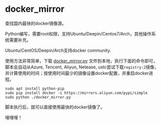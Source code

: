 # docker_mirror
查找国内最快的docker镜像源。

Python编写，需要root权限，支持Ubuntu/Deepin/Centos7/Arch，其他操作系统需要补充。

Ubuntu/CentOS/Deepin/Arch支持docker community.

使用方法非常简单，下载 [docker_mirror.py](https://raw.githubusercontent.com/silenceshell/docker_mirror/master/docker_mirror.py) 文件到本地，执行下面的命令即可，脚本会自动从Azure, Tencent, Aliyun, Netease, ustc尝试下载`registry:2`镜像，并计算使用的时间；按使用时间最少的镜像设置docker配置，并重启docker进程。

```
sudo apt install python-pip
sudo pip install docker -i https://mirrors.aliyun.com/pypi/simple
sudo python ./docker_mirror.py
```

脚本执行后，就可以直接使用最快的docker镜像了。

嗖嗖嗖！
